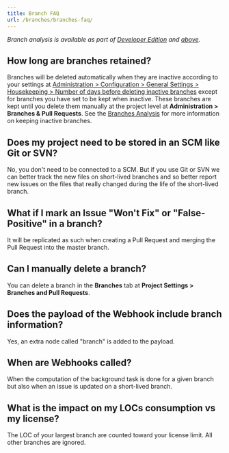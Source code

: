 ```yaml
---
title: Branch FAQ
url: /branches/branches-faq/
---
```


_Branch analysis is available as part of [Developer Edition](https://redirect.sonarsource.com/editions/developer.html) and [above](https://www.sonarsource.com/plans-and-pricing/)._

## How long are branches retained?  
Branches will be deleted automatically when they are inactive according to your settings at [Administration > Configuration > General Settings > Housekeeping > Number of days before deleting inactive branches](/#sonarqube-admin#/admin/settings?category=housekeeping) except for branches you have set to be kept when inactive. These branches are kept until you delete them manually at the project level at **Administration > Branches & Pull Requests**. See the [Branches Analysis](/branches/overview/) for more information on keeping inactive branches.

## Does my project need to be stored in an SCM like Git or SVN?  
No, you don't need to be connected to a SCM. But if you use Git or SVN we can better track the new files on short-lived branches and so better report new issues on the files that really changed during the life of the short-lived branch.

## What if I mark an Issue "Won't Fix" or "False-Positive" in a branch?
It will be replicated as such when creating a Pull Request and merging the Pull Request into the master branch.

## Can I manually delete a branch?  
You can delete a branch in the **Branches** tab at **Project Settings > Branches and Pull Requests**.

## Does the payload of the Webhook include branch information?  
Yes, an extra node called "branch" is added to the payload.

## When are Webhooks called?  
When the computation of the background task is done for a given branch but also when an issue is updated on a short-lived branch.

## What is the impact on my LOCs consumption vs my license?  
The LOC of your largest branch are counted toward your license limit. All other branches are ignored.  
